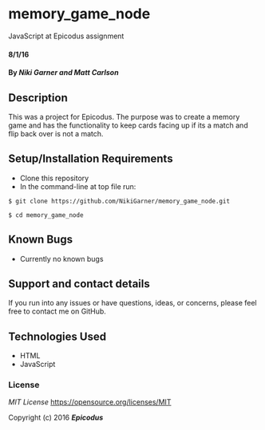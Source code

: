 # memory_game_node
JavaScript at Epicodus assignment


#### 8/1/16

#### By _**Niki Garner and Matt Carlson**_

## Description
This was a project for Epicodus. The purpose was to create a memory game and has the functionality to keep cards facing up if its a match and flip back over is not a match.
## Setup/Installation Requirements

* Clone this repository
* In the command-line at top file run:
```
$ git clone https://github.com/NikiGarner/memory_game_node.git
```
```
$ cd memory_game_node
```

## Known Bugs

* Currently no known bugs

## Support and contact details

If you run into any issues or have questions, ideas, or concerns, please feel free to contact me on GitHub.

## Technologies Used

* HTML
*  JavaScript


### License

*MIT License*
<a href="https://opensource.org/licenses/MIT">https://opensource.org/licenses/MIT</a>

Copyright (c) 2016 **_Epicodus_**

